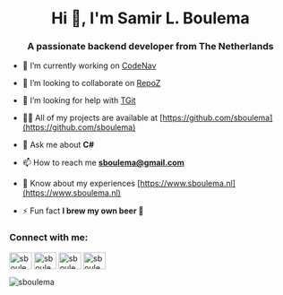 <h1 align="center">Hi 👋, I'm Samir L. Boulema</h1>
<h3 align="center">A passionate backend developer from The Netherlands</h3>

- 🔭 I’m currently working on [CodeNav](https://github.com/sboulema/CodeNav)

- 👯 I’m looking to collaborate on [RepoZ](https://github.com/awaescher/RepoZ)

- 🤝 I’m looking for help with [TGit](https://github.com/sboulema/TGit)

- 👨‍💻 All of my projects are available at [https://github.com/sboulema](https://github.com/sboulema)

- 💬 Ask me about **C#**

- 📫 How to reach me **sboulema@gmail.com**

- 📄 Know about my experiences [https://www.sboulema.nl](https://www.sboulema.nl)

- ⚡ Fun fact **I brew my own beer 🍺**

<p align="left">
<h3 align="left">Connect with me:</h3>
<a href="https://dev.to/sboulema" target="blank"><img align="center" src="https://cdn.jsdelivr.net/npm/simple-icons@3.0.1/icons/dev-dot-to.svg" alt="sboulema" height="30" width="40" /></a>
<a href="https://twitter.com/sboulema" target="blank"><img align="center" src="https://cdn.jsdelivr.net/npm/simple-icons@3.0.1/icons/twitter.svg" alt="sboulema" height="30" width="40" /></a>
<a href="https://linkedin.com/in/sboulema" target="blank"><img align="center" src="https://cdn.jsdelivr.net/npm/simple-icons@3.0.1/icons/linkedin.svg" alt="sboulema" height="30" width="40" /></a>
<a href="https://fb.com/sboulema" target="blank"><img align="center" src="https://cdn.jsdelivr.net/npm/simple-icons@3.0.1/icons/facebook.svg" alt="sboulema" height="30" width="40" /></a>
</p>

<p><img align="center" src="https://github-readme-stats.vercel.app/api/top-langs/?username=sboulema&layout=compact" alt="sboulema" /></p>
